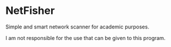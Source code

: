 # NetFisher

Simple and smart network scanner for academic purposes.

I am not responsible for the use that can be given to this program.
